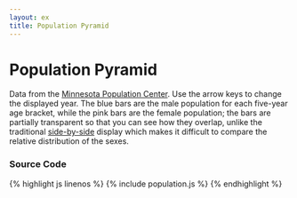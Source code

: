 ```yaml
---
layout: ex
title: Population Pyramid
---
```


# Population Pyramid

<div class="gallery" id="chart"> </div>
<link type="text/css" rel="stylesheet" href="population.css"/>
<script type="text/javascript" src="../d3.csv.js?2.1.0"> </script>
<script type="text/javascript" src="population.js"> </script>

Data from the [Minnesota Population Center](http://ipums.org/). Use the arrow
keys to change the displayed year. The blue bars are the male population for
each five-year age bracket, while the pink bars are the female population; the
bars are partially transparent so that you can see how they overlap, unlike the
traditional [side-by-side](http://en.wikipedia.org/wiki/Population_pyramid)
display which makes it difficult to compare the relative distribution of the
sexes.

### Source Code

{% highlight js linenos %}
{% include population.js %}
{% endhighlight %}

